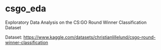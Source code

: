 # csgo_eda
Exploratory Data Analysis on the CS:GO Round Winner Classification Dataset

Dataset: https://www.kaggle.com/datasets/christianlillelund/csgo-round-winner-classification
